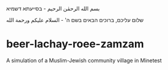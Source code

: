 بسم الله الرحمٰن الرحيم - בסייעתא דשמיא

שלום עליכם, ברוכים הבאים בשם ה' - السلام عليكم ورحمة الله
# beer-lachay-roee-zamzam
A simulation of a Muslim-Jewish community village in Minetest
